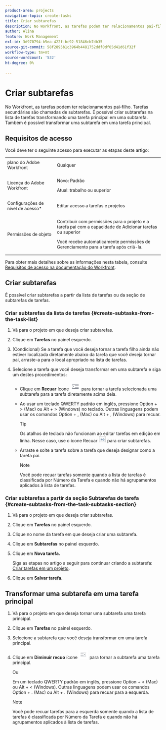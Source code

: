 ```yaml
---
product-area: projects
navigation-topic: create-tasks
title: Criar subtarefas
description: No Workfront, as tarefas podem ter relacionamentos pai-filho. Tarefas secundárias são chamadas de subtarefas. É possível criar subtarefas na lista de tarefas transformando uma tarefa principal em uma subtarefa. Também é possível transformar uma subtarefa em uma tarefa principal.
author: Alina
feature: Work Management
exl-id: 3d970794-b5ea-422f-bc92-51846cb7db35
source-git-commit: 58f2895b1c3964b4481752ddf0df05d41d61f32f
workflow-type: tm+mt
source-wordcount: '532'
ht-degree: 0%

---
```


# Criar subtarefas

No Workfront, as tarefas podem ter relacionamentos pai-filho. Tarefas secundárias são chamadas de subtarefas. É possível criar subtarefas na lista de tarefas transformando uma tarefa principal em uma subtarefa. Também é possível transformar uma subtarefa em uma tarefa principal.

## Requisitos de acesso

Você deve ter o seguinte acesso para executar as etapas deste artigo:

<table style="table-layout:auto"> 
 <col> 
 <col> 
 <tbody> 
  <tr> 
   <td role="rowheader">plano do Adobe Workfront</td> 
   <td> <p>Qualquer</p> </td> 
  </tr> 
  <tr> 
   <td role="rowheader">Licença do Adobe Workfront</td> 
   <td> 
   <p>Novo: Padrão</p>
   <p>Atual: trabalho ou superior</p> </td> 
  </tr> 
  <tr> 
   <td role="rowheader">Configurações de nível de acesso*</td> 
   <td> <p>Editar acesso a tarefas e projetos</p>  </td> 
  </tr> 
  <tr> 
   <td role="rowheader">Permissões de objeto</td> 
   <td> <p>Contribuir com permissões para o projeto e a tarefa pai com a capacidade de Adicionar tarefas ou superior</p> <p>Você recebe automaticamente permissões de Gerenciamento para a tarefa após criá-la.</p>  </td> 
  </tr> 
 </tbody> 
</table>

Para obter mais detalhes sobre as informações nesta tabela, consulte [Requisitos de acesso na documentação do Workfront](/help/quicksilver/administration-and-setup/add-users/access-levels-and-object-permissions/access-level-requirements-in-documentation.md).

## Criar subtarefas

É possível criar subtarefas a partir da lista de tarefas ou da seção de subtarefas de tarefas.

### Criar subtarefas da lista de tarefas {#create-subtasks-from-the-task-list}

1. Vá para o projeto em que deseja criar subtarefas.
1. Clique em **Tarefas** no painel esquerdo.
1. (Condicional) Se a tarefa que você deseja tornar a tarefa filho ainda não estiver localizada diretamente abaixo da tarefa que você deseja tornar pai, arraste-a para o local apropriado na lista de tarefas.
1. Selecione a tarefa que você deseja transformar em uma subtarefa e siga um destes procedimentos:

   * Clique em **Recuar** ícone ![](assets/indent-icon-nwe-33x29.png) para tornar a tarefa selecionada uma subtarefa para a tarefa diretamente acima dela.
   * Ao usar um teclado QWERTY padrão em inglês, pressione Option + > (Mac) ou Alt + > (Windows) no teclado. Outras linguagens podem usar os comandos Option + , (Mac) ou Alt + , (Windows) para recuar.

     >[!TIP]
     >
     >Os atalhos de teclado não funcionam ao editar tarefas em edição em linha. Nesse caso, use o ícone Recuar ![](assets/cs1.png) para criar subtarefas.

   * Arraste e solte a tarefa sobre a tarefa que deseja designar como a tarefa pai.

     >[!NOTE]
     >
     >Você pode recuar tarefas somente quando a lista de tarefas é classificada por Número da Tarefa e quando não há agrupamentos aplicados à lista de tarefas.

### Criar subtarefas a partir da seção Subtarefas de tarefa {#create-subtasks-from-the-task-subtasks-section}

1. Vá para o projeto em que deseja criar subtarefas.
1. Clique em **Tarefas** no painel esquerdo.
1. Clique no nome da tarefa em que deseja criar uma subtarefa.
1. Clique em **Subtarefas** no painel esquerdo.
1. Clique em **Nova tarefa.**

   Siga as etapas no artigo a seguir para continuar criando a subtarefa: [Criar tarefas em um projeto](../../../manage-work/tasks/create-tasks/create-tasks-in-project.md).

1. Clique em **Salvar tarefa.**

## Transformar uma subtarefa em uma tarefa principal

1. Vá para o projeto em que deseja tornar uma subtarefa uma tarefa principal.
1. Clique em **Tarefas** no painel esquerdo.
1. Selecione a subtarefa que você deseja transformar em uma tarefa principal.
1. Clique em **Diminuir recuo** ícone ![](assets/outdent-icon-nwe-31x29.png) para tornar a subtarefa uma tarefa principal.

   Ou

   Em um teclado QWERTY padrão em inglês, pressione Option + &lt; (Mac) ou Alt + &lt; (Windows). Outras linguagens podem usar os comandos Option + . (Mac) ou Alt + . (Windows) para recuar para a esquerda.

   >[!NOTE]
   >
   >Você pode recuar tarefas para a esquerda somente quando a lista de tarefas é classificada por Número da Tarefa e quando não há agrupamentos aplicados à lista de tarefas.
